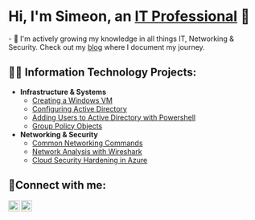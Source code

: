<h1>Hi, I'm Simeon, an <a href="https://www.linkedin.com/in/simeonrjackson/">IT Professional</a> 👋</h1>
- 🌱 I'm actively growing my knowledge in all things IT, Networking & Security. Check out my <a href="https://www.linkedin.com/in/simeonrjackson/">blog</a> where I document my journey.

<h2>👨‍💻 Information Technology Projects:</h2>

- <b>Infrastructure & Systems</b>
  - [Creating a Windows VM](https://github.com/simeonjackson/vm-setup)
  - [Configuring Active Directory](https://github.com/joshmadakorcc/post-install-config)
  - [Adding Users to Active Directory with Powershell](https://github.com/joshmadakorcc/ticket-lifecycle)
  - [Group Policy Objects](https://github.com/joshmadakorcc/ticket-lifecycle)
- <b>Networking & Security</b>
  - [Common Networking Commands](https://github.com/joshmadakorcc/configure-ad)
  - [Network Analysis with Wireshark](https://github.com/joshmadakorcc/azure-network-protocols)
  - [Cloud Security Hardening in Azure](https://github.com/joshmadakorcc/azure-network-protocols)

<h2>🤳Connect with me:</h2>

[<img align="left" alt="Josh | Twitter" width="22px" src="https://cdn.worldvectorlogo.com/logos/hostinger.svg" />][twitter]
[<img align="left" alt="Josh | LinkedIn" width="22px" src="https://upload.wikimedia.org/wikipedia/commons/thumb/8/81/LinkedIn_icon.svg/2048px-LinkedIn_icon.svg.png" />][linkedin]

[twitter]: https://twitter.com/Josh
[linkedin]: https://www.linkedin.com/in/simeonrjackson
